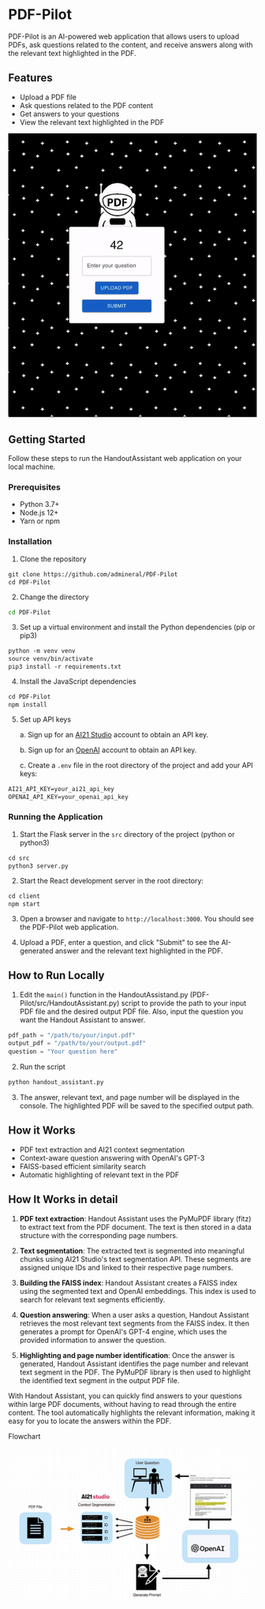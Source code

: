 # PDF-Pilot


PDF-Pilot is an AI-powered web application that allows users to upload PDFs, ask questions related to the content, and receive answers along with the relevant text highlighted in the PDF. 


## Features

- Upload a PDF file
- Ask questions related to the PDF content
- Get answers to your questions
- View the relevant text highlighted in the PDF


<img src="images/Pilot.gif" alt="PDF-Pilot-GIF" width="600px">


## Getting Started

Follow these steps to run the HandoutAssistant web application on your local machine.

### Prerequisites

- Python 3.7+
- Node.js 12+
- Yarn or npm

### Installation

1. Clone the repository
```
git clone https://github.com/admineral/PDF-Pilot
cd PDF-Pilot
```

2. Change the directory
```bash
cd PDF-Pilot
```

3. Set up a virtual environment and install the Python dependencies (pip or pip3)
```
python -m venv venv
source venv/bin/activate
pip3 install -r requirements.txt
```

4. Install the JavaScript dependencies
```
cd PDF-Pilot
npm install
```

5. Set up API keys

   a. Sign up for an [AI21 Studio](https://ai21.com/studio) account to obtain an API key.

   b. Sign up for an [OpenAI](https://beta.openai.com/signup/) account to obtain an API key.

   c. Create a `.env` file in the root directory of the project and add your API keys:

```
AI21_API_KEY=your_ai21_api_key
OPENAI_API_KEY=your_openai_api_key
```



### Running the Application

1. Start the Flask server in the `src` directory of the project (python or python3)

```
cd src
python3 server.py
```

2. Start the React development server in the root directory:

```
cd client
npm start
```

3. Open a browser and navigate to `http://localhost:3000`. You should see the PDF-Pilot web application.


4. Upload a PDF, enter a question, and click "Submit" to see the AI-generated answer and the relevant text highlighted in the PDF.




## How to Run Locally

1. Edit the `main()` function in the HandoutAssistand.py (PDF-Pilot/src/HandoutAssistant.py) script to provide the path to your input PDF file and the desired output PDF file. Also, input the question you want the Handout Assistant to answer.

```python
pdf_path = "/path/to/your/input.pdf"
output_pdf = "/path/to/your/output.pdf"
question = "Your question here"
```

2. Run the script
```bash
python handout_assistant.py
```

3. The answer, relevant text, and page number will be displayed in the console. The highlighted PDF will be saved to the specified output path.




## How it Works

- PDF text extraction and AI21 context segmentation
- Context-aware question answering with OpenAI's GPT-3
- FAISS-based efficient similarity search
- Automatic highlighting of relevant text in the PDF


## How It Works in detail

1. **PDF text extraction**: Handout Assistant uses the PyMuPDF library (fitz) to extract text from the PDF document. The text is then stored in a data structure with the corresponding page numbers.

2. **Text segmentation**: The extracted text is segmented into meaningful chunks using AI21 Studio's text segmentation API. These segments are assigned unique IDs and linked to their respective page numbers.

3. **Building the FAISS index**: Handout Assistant creates a FAISS index using the segmented text and OpenAI embeddings. This index is used to search for relevant text segments efficiently.

4. **Question answering**: When a user asks a question, Handout Assistant retrieves the most relevant text segments from the FAISS index. It then generates a prompt for OpenAI's GPT-4 engine, which uses the provided information to answer the question.

5. **Highlighting and page number identification**: Once the answer is generated, Handout Assistant identifies the page number and relevant text segment in the PDF. The PyMuPDF library is then used to highlight the identified text segment in the output PDF file.

With Handout Assistant, you can quickly find answers to your questions within large PDF documents, without having to read through the entire content. The tool automatically highlights the relevant information, making it easy for you to locate the answers within the PDF.






Flowchart






<img src="images/Flowchart.png" alt="Flowchart" width="600px">


                                                            
